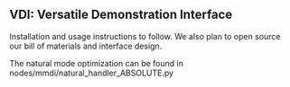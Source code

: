 ## VDI: Versatile Demonstration Interface

Installation and usage instructions to follow. We also plan to open source our bill of materials and interface design.

The natural mode optimization can be found in nodes/mmdi/natural_handler_ABSOLUTE.py
